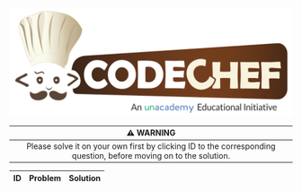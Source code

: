<div align="center">

 <img src="../img/codeChef.png" height="auto" width="900">

|                                                 :warning: WARNING                                                 |
| :---------------------------------------------------------------------------------------------------------------: |
| Please solve it on your own first by clicking ID to the corresponding question, before moving on to the solution. |

| ID  | Problem | Solution |
| :-: | :------ | :------: |

</div>

